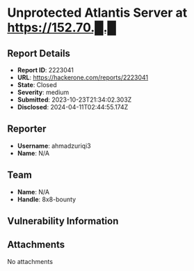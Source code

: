 # Unprotected Atlantis Server at https://152.70.█.█

## Report Details
- **Report ID**: 2223041
- **URL**: https://hackerone.com/reports/2223041
- **State**: Closed
- **Severity**: medium
- **Submitted**: 2023-10-23T21:34:02.303Z
- **Disclosed**: 2024-04-11T02:44:55.174Z

## Reporter
- **Username**: ahmadzuriqi3
- **Name**: N/A

## Team
- **Name**: N/A
- **Handle**: 8x8-bounty

## Vulnerability Information


## Attachments
No attachments
